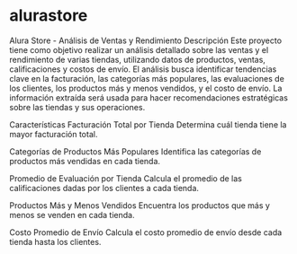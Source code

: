 # alurastore
Alura Store - Análisis de Ventas y Rendimiento
Descripción
Este proyecto tiene como objetivo realizar un análisis detallado sobre las ventas y el rendimiento de varias tiendas, utilizando datos de productos, ventas, calificaciones y costos de envío. El análisis busca identificar tendencias clave en la facturación, las categorías más populares, las evaluaciones de los clientes, los productos más y menos vendidos, y el costo de envío. La información extraída será usada para hacer recomendaciones estratégicas sobre las tiendas y sus operaciones.

Características
Facturación Total por Tienda
Determina cuál tienda tiene la mayor facturación total.

Categorías de Productos Más Populares
Identifica las categorías de productos más vendidas en cada tienda.

Promedio de Evaluación por Tienda
Calcula el promedio de las calificaciones dadas por los clientes a cada tienda.

Productos Más y Menos Vendidos
Encuentra los productos que más y menos se venden en cada tienda.

Costo Promedio de Envío
Calcula el costo promedio de envío desde cada tienda hasta los clientes.

